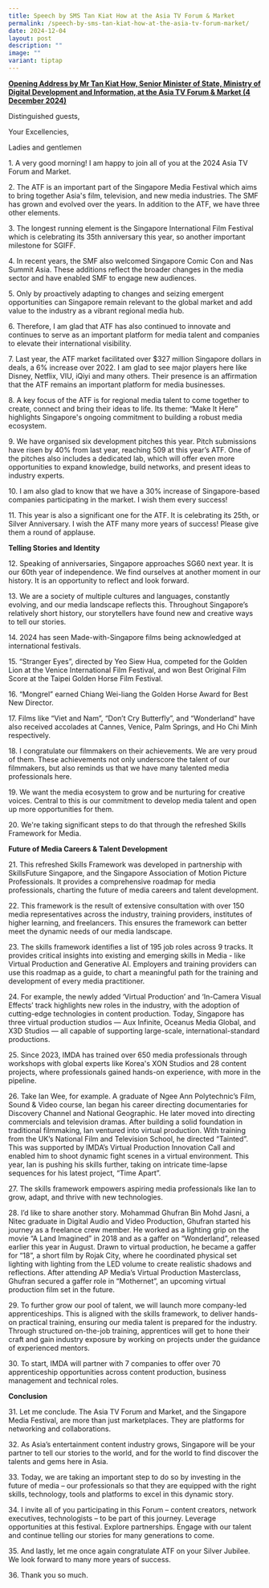```yaml
---
title: Speech by SMS Tan Kiat How at the Asia TV Forum & Market
permalink: /speech-by-sms-tan-kiat-how-at-the-asia-tv-forum-market/
date: 2024-12-04
layout: post
description: ""
image: ""
variant: tiptap
---
```

<p><strong><u>Opening Address by Mr Tan Kiat How, Senior Minister of State, Ministry of Digital Development and Information, at the Asia TV Forum &amp; Market (4 December 2024)</u></strong>
</p>
<p>Distinguished guests,</p>
<p>Your Excellencies,</p>
<p>Ladies and gentlemen</p>
<p>1. A very good morning! I am happy to join all of you at the 2024 Asia
TV Forum and Market.</p>
<p>2. The ATF is an important part of the Singapore Media Festival which
aims to bring together Asia's film, television, and new media industries.
The SMF has grown and evolved over the years. In addition to the ATF, we
have three other elements.</p>
<p>3. The longest running element is the Singapore International Film Festival
which is celebrating its 35th anniversary this year, so another important
milestone for SGIFF.</p>
<p>4. In recent years, the SMF also welcomed Singapore Comic Con and Nas
Summit Asia. These additions reflect the broader changes in the media sector
and have enabled SMF to engage new audiences.</p>
<p>5. Only by proactively adapting to changes and seizing emergent opportunities
can Singapore remain relevant to the global market and add value to the
industry as a vibrant regional media hub.</p>
<p>6. Therefore, I am glad that ATF has also continued to innovate and continues
to serve as an important platform for media talent and companies to elevate
their international visibility.</p>
<p>7. Last year, the ATF market facilitated over $327 million Singapore dollars
in deals, a 6% increase over 2022. I am glad to see major players here
like Disney, Netflix, VIU, iQiyi and many others. Their presence is an
affirmation that the ATF remains an important platform for media businesses.</p>
<p>8. A key focus of the ATF is for regional media talent to come together
to create, connect and bring their ideas to life. Its theme: “Make It Here”
highlights Singapore's ongoing commitment to building a robust media ecosystem.</p>
<p>9. We have organised six development pitches this year. Pitch submissions
have risen by 40% from last year, reaching 509 at this year’s ATF. One
of the pitches also includes a dedicated lab, which will offer even more
opportunities to expand knowledge, build networks, and present ideas to
industry experts.</p>
<p>10. I am also glad to know that we have a 30% increase of Singapore-based
companies participating in the market. I wish them every success!</p>
<p>11. This year is also a significant one for the ATF. It is celebrating
its 25th, or Silver Anniversary. I wish the ATF many more years of success!
Please give them a round of applause.</p>
<p><strong>Telling Stories and Identity</strong>
</p>
<p>12. Speaking of anniversaries, Singapore approaches SG60 next year. It
is our 60th year of independence. We find ourselves at another moment in
our history. It is an opportunity to reflect and look forward.</p>
<p>13. We are a society of multiple cultures and languages, constantly evolving,
and our media landscape reflects this. Throughout Singapore’s relatively
short history, our storytellers have found new and creative ways to tell
our stories.</p>
<p>14. 2024 has seen Made-with-Singapore films being acknowledged at international
festivals.</p>
<p>15. “Stranger Eyes”, directed by Yeo Siew Hua, competed for the Golden
Lion at the Venice International Film Festival, and won Best Original Film
Score at the Taipei Golden Horse Film Festival.</p>
<p>16. “Mongrel” earned Chiang Wei-liang the Golden Horse Award for Best
New Director.</p>
<p>17. Films like “Viet and Nam”, “Don’t Cry Butterfly”, and “Wonderland”
have also received accolades at Cannes, Venice, Palm Springs, and Ho Chi
Minh respectively.</p>
<p>18. I congratulate our filmmakers on their achievements. We are very proud
of them. These achievements not only underscore the talent of our filmmakers,
but also reminds us that we have many talented media professionals here.</p>
<p>19. We want the media ecosystem to grow and be nurturing for creative
voices. Central to this is our commitment to develop media talent and open
up more opportunities for them.</p>
<p>20. We're taking significant steps to do that through the refreshed Skills
Framework for Media.</p>
<p><strong>Future of Media Careers &amp; Talent Development</strong>
</p>
<p>21. This refreshed Skills Framework was developed in partnership with
SkillsFuture Singapore, and the Singapore Association of Motion Picture
Professionals. It provides a comprehensive roadmap for media professionals,
charting the future of media careers and talent development.</p>
<p>22. This framework is the result of extensive consultation with over 150
media representatives across the industry, training providers, institutes
of higher learning, and freelancers. This ensures the framework can better
meet the dynamic needs of our media landscape.</p>
<p>23. The skills framework identifies a list of 195 job roles across 9 tracks.
It provides critical insights into existing and emerging skills in Media
- like Virtual Production and Generative AI. Employers and training providers
can use this roadmap as a guide, to chart a meaningful path for the training
and development of every media practitioner.</p>
<p>24. For example, the newly added ‘Virtual Production’ and ‘In-Camera Visual
Effects’ track highlights new roles in the industry, with the adoption
of cutting-edge technologies in content production. Today, Singapore has
three virtual production studios — Aux Infinite, Oceanus Media Global,
and X3D Studios — all capable of supporting large-scale, international-standard
productions.</p>
<p>25. Since 2023, IMDA has trained over 650 media professionals through
workshops with global experts like Korea's XON Studios and 28 content projects,
where professionals gained hands-on experience, with more in the pipeline.</p>
<p>26. Take Ian Wee, for example. A graduate of Ngee Ann Polytechnic’s Film,
Sound &amp; Video course, Ian began his career directing documentaries
for Discovery Channel and National Geographic. He later moved into directing
commercials and television dramas. After building a solid foundation in
traditional filmmaking, Ian ventured into virtual production. With training
from the UK’s National Film and Television School, he directed “Tainted”.
This was supported by IMDA’s Virtual Production Innovation Call and enabled
him to shoot dynamic fight scenes in a virtual environment. This year,
Ian is pushing his skills further, taking on intricate time-lapse sequences
for his latest project, “Time Apart”.</p>
<p>27. The skills framework empowers aspiring media professionals like Ian
to grow, adapt, and thrive with new technologies.</p>
<p>28. I’d like to share another story. Mohammad Ghufran Bin Mohd Jasni,
a Nitec graduate in Digital Audio and Video Production, Ghufran started
his journey as a freelance crew member. He worked as a lighting grip on
the movie “A Land Imagined” in 2018 and as a gaffer on “Wonderland”, released
earlier this year in August. Drawn to virtual production, he became a gaffer
for “18”, a short film by Rojak City, where he coordinated physical set
lighting with lighting from the LED volume to create realistic shadows
and reflections. After attending AP Media’s Virtual Production Masterclass,
Ghufran secured a gaffer role in “Mothernet”, an upcoming virtual production
film set in the future.</p>
<p>29. To further grow our pool of talent, we will launch more company-led
apprenticeships. This is aligned with the skills framework, to deliver
hands-on practical training, ensuring our media talent is prepared for
the industry. Through structured on-the-job training, apprentices will
get to hone their craft and gain industry exposure by working on projects
under the guidance of experienced mentors.</p>
<p>30. To start, IMDA will partner with 7 companies to offer over 70 apprenticeship
opportunities across content production, business management and technical
roles.</p>
<p><strong>Conclusion</strong>
</p>
<p>31. Let me conclude. The Asia TV Forum and Market, and the Singapore Media
Festival, are more than just marketplaces. They are platforms for networking
and collaborations.</p>
<p>32. As Asia’s entertainment content industry grows, Singapore will be
your partner to tell our stories to the world, and for the world to find
discover the talents and gems here in Asia.</p>
<p>33. Today, we are taking an important step to do so by investing in the
future of media – our professionals so that they are equipped with the
right skills, technology, tools and platforms to excel in this dynamic
story.</p>
<p>34. I invite all of you participating in this Forum – content creators,
network executives, technologists – to be part of this journey. Leverage
opportunities at this festival. Explore partnerships. Engage with our talent
and continue telling our stories for many generations to come.</p>
<p>35. And lastly, let me once again congratulate ATF on your Silver Jubilee.
We look forward to many more years of success.</p>
<p>36. Thank you so much.</p>